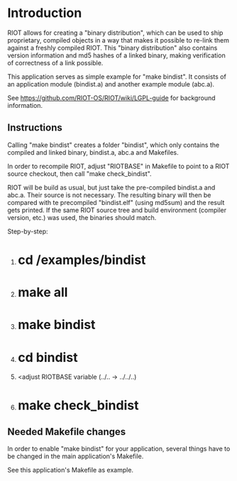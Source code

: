 # Introduction

RIOT allows for creating a "binary distribution", which can be used to ship
proprietary, compiled objects in a way that makes it possible to re-link them
against a freshly compiled RIOT.
This "binary distribution" also contains version information and md5 hashes of
a linked binary, making verification of correctness of a link possible.

This application serves as simple example for "make bindist".
It consists of an application module (bindist.a) and another example module
(abc.a).

See https://github.com/RIOT-OS/RIOT/wiki/LGPL-guide for background information.

## Instructions

Calling "make bindist" creates a folder "bindist", which only contains the
compiled and linked binary, bindist.a, abc.a and Makefiles.

In order to recompile RIOT, adjust "RIOTBASE" in Makefile to point to a RIOT
source checkout, then call "make check_bindist".

RIOT will be build as usual, but just take the pre-compiled bindist.a and
abc.a.  Their source is not necessary.  The resulting binary will then be
compared with te precompiled  "bindist.elf" (using md5sum) and the result gets
printed.  If the same RIOT source tree and build environment (compiler version,
etc.) was used, the binaries should match.

Step-by-step:

1. # cd <riot-checkout>/examples/bindist
2. # make all
3. # make bindist
4. # cd bindist
5. <adjust RIOTBASE variable (../.. -> ../../..)
6. # make check_bindist

## Needed Makefile changes

In order to enable "make bindist" for your application, several things have to
be changed in the main application's Makefile.

See this application's Makefile as example.
